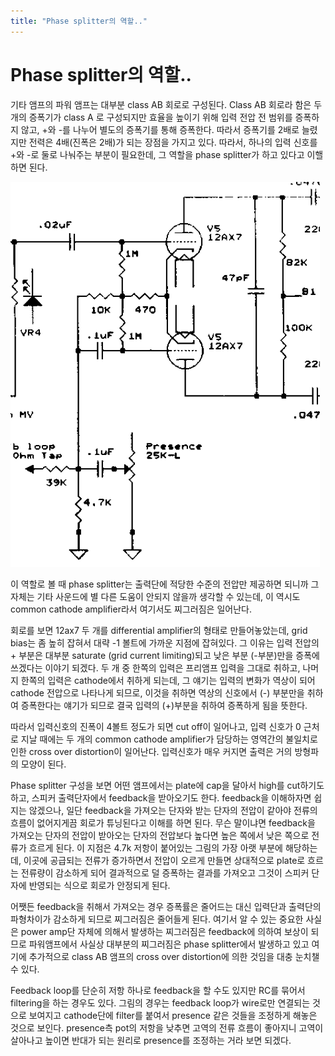 ```yaml
---
title: "Phase splitter의 역할.."
---
```

# Phase splitter의 역할..


기타 앰프의 파워 앰프는 대부분 class AB 회로로 구성된다. Class AB 회로라 함은 두 개의 증폭기가 class A 로 구성되지만 효율을 높이기 위해 입력 전압 전 범위를 증폭하지 않고, +와 -를 나누어 별도의 증폭기를 통해 증폭한다. 따라서 증폭기를 2배로 늘렸지만 전력은 4배(진폭은 2배)가 되는 장점을 가지고 있다. 따라서, 하나의 입력 신호를 +와 -로 둘로 나눠주는 부분이 필요한데, 그 역할을 phase splitter가 하고 있다고 이핼 하면 된다.






![image](/assets/images/7a26f74cbd82facf4777f7296e5444ae.png)










이 역할로 볼 때 phase splitter는 출력단에 적당한 수준의 전압만 제공하면 되니까 그 자체는 기타 사운드에 별 다른 도움이 안되지 않을까 생각할 수 있는데, 이 역시도 common cathode amplifier라서 여기서도 찌그러짐은 일어난다. 




회로를 보면 12ax7 두 개를 differential amplifier의 형태로 만들어놓았는데, grid bias는 좀 높히 잡혀서 대략 -1 볼트에 가까운 지점에 잡혀있다. 그 이유는 입력 전압의 + 부분은 대부분 saturate (grid current limiting)되고 낮은 부분 (-부분)만을 증폭에 쓰겠다는 이야기 되겠다. 두 개 중 한쪽의 입력은 프리앰프 입력을 그대로 취하고, 나머지 한쪽의 입력은 cathode에서 취하게 되는데, 그 얘기는 입력의 변화가 역상이 되어 cathode 전압으로 나타나게 되므로, 이것을 취하면 역상의 신호에서 (-) 부분만을 취하여 증폭한다는 얘기가 되므로 결국 입력의 (+)부분을 취하여 증폭하게 됨을 뜻한다.




따라서 입력신호의 진폭이 4볼트 정도가 되면 cut off이 일어나고, 입력 신호가 0 근처로 지날 때에는 두 개의 common cathode amplifier가 담당하는 영역간의 불일치로 인한 cross over distortion이 일어난다. 입력신호가 매우 커지면 출력은 거의 방형파의 모양이 된다.




Phase splitter 구성을 보면 어떤 앰프에서는 plate에 cap을 달아서 high를 cut하기도 하고, 스피커 출력단자에서 feedback을 받아오기도 한다. feedback을 이해하자면 쉽지는 않겠으나, 일단 feedback을 가져오는 단자와 받는 단자의 전압이 같아야 전류의 흐름이 없어지게끔 회로가 튜닝된다고 이해를 하면 된다. 무슨 말이냐면 feedback을 가져오는 단자의 전압이 받아오는 단자의 전압보다 높다면 높은 쪽에서 낮은 쪽으로 전류가 흐르게 된다. 이 지점은 4.7k 저항이 붙어있는 그림의 가장 아랫 부분에 해당하는데, 이곳에 공급되는 전류가 증가하면서 전압이 오르게 만들면 상대적으로 plate로 흐르는 전류량이 감소하게 되어 결과적으로 덜 증폭하는 결과를 가져오고 그것이 스피커 단자에 반영되는 식으로 회로가 안정되게 된다. 




어쨋든 feedback을 취해서 가져오는 경우 증폭률은 줄어드는 대신 입력단과 출력단의 파형차이가 감소하게 되므로 찌그러짐은 줄어들게 된다. 여기서 알 수 있는 중요한 사실은 power amp단 자체에 의해서 발생하는 찌그러짐은 feedback에 의하여 보상이 되므로 파워앰프에서 사실상 대부분의 찌그러짐은 phase splitter에서 발생하고 있고 여기에 추가적으로 class AB 앰프의 cross over distortion에 의한 것임을 대충 눈치챌 수 있다.




Feedback loop를 단순히 저항 하나로 feedback을 할 수도 있지만 RC를 묶어서 filtering을 하는 경우도 있다. 그림의 경우는 feedback loop가 wire로만 연결되는 것으로 보여지고 cathode단에 filter를 붙여서 presence 같은 것들을 조정하게 해놓은 것으로 보인다. presence측 pot의 저항을 낮추면 고역의 전류 흐름이 좋아지니 고역이 살아나고 높이면 반대가 되는 원리로 presence를 조정하는 거라 보면 되겠다. 


